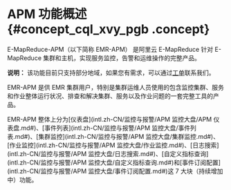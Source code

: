 # APM 功能概述 {#concept_cql_xvy_pgb .concept}

E-MapReduce-APM（以下简称 EMR-APM） 是阿里云 E-MapReduce 针对 E-MapReduce 集群和主机，实现服务监控，告警和运维操作的完整产品。

**说明：** 该功能目前只支持部分地域，如果您有需求，可以通过[工单](https://selfservice.console.aliyun.com/ticket/createIndex)联系我们。

EMR-APM 是供 EMR 集群用户，特别是集群运维人员使用的包含监控集群、服务和作业整体运行状况、排查和解决集群、服务以及作业问题的一套完整工具的产品。

EMR-APM 整体上分为[仪表盘](intl.zh-CN/监控与报警/APM 监控大盘/APM 仪表盘.md#)、[事件列表](intl.zh-CN/监控与报警/APM 监控大盘/事件列表.md#)、[集群监控](intl.zh-CN/监控与报警/APM 监控大盘/集群监控.md#)、[作业监控](intl.zh-CN/监控与报警/APM 监控大盘/作业监控.md#)、[日志搜索](intl.zh-CN/监控与报警/APM 监控大盘/日志搜索.md#)、[自定义指标查询](intl.zh-CN/监控与报警/APM 监控大盘/自定义指标查询.md#)和[事件订阅配置](intl.zh-CN/监控与报警/APM 监控大盘/事件订阅配置.md#)这 7 大块（持续增加中）功能。

